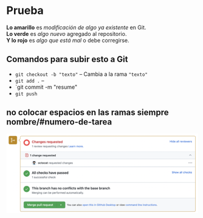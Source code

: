 # Prueba

**Lo amarillo** es *modificación de algo ya existente* en Git.  
**Lo verde** es *algo nuevo* agregado al repositorio.  
**Y lo rojo** es *algo que está mal* o debe corregirse.

## Comandos para subir esto a Git

- `git checkout -b "texto"` – Cambia a la rama `"texto"` 
- `git add .` – 
- `git commit -m "resume"
- `git push  `

## no colocar espacios en las ramas siempre nombre/#numero-de-tarea

![alt text](image.png)